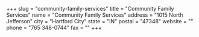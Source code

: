 +++
slug = "community-family-services"
title = "Community  Family Services"
name = "Community  Family Services"
address = "1015 North Jefferson"
city = "Hartford City"
state = "IN"
postal = "47348"
website = ""
phone = "765 348-0744"
fax = ""
+++
